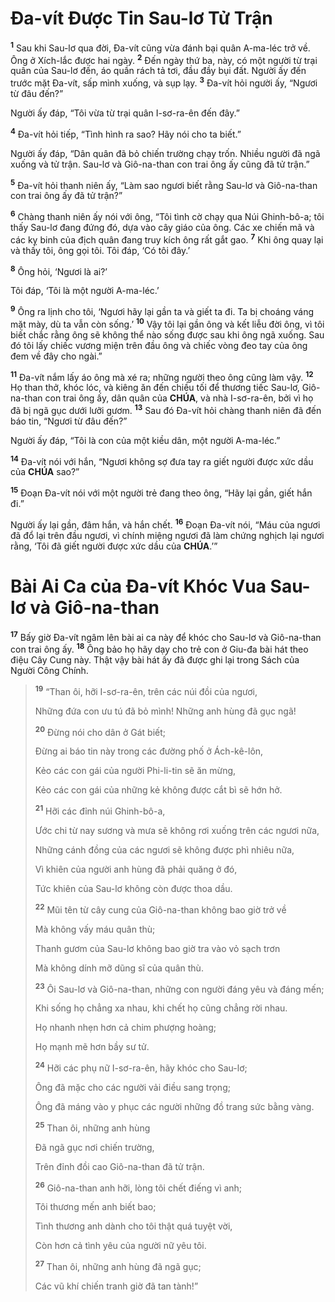 # Đa-vít Được Tin Sau-lơ Tử Trận

<sup><b>1</b></sup> Sau khi Sau-lơ qua đời, Đa-vít cũng vừa đánh bại quân A-ma-léc trở về. Ông ở Xích-lắc được hai ngày. <sup><b>2</b></sup> Đến ngày thứ ba, này, có một người từ trại quân của Sau-lơ đến, áo quần rách tả tơi, đầu đầy bụi đất. Người ấy đến trước mặt Đa-vít, sấp mình xuống, và sụp lạy. <sup><b>3</b></sup> Đa-vít hỏi người ấy, “Ngươi từ đâu đến?”

Người ấy đáp, “Tôi vừa từ trại quân I-sơ-ra-ên đến đây.”

<sup><b>4</b></sup> Đa-vít hỏi tiếp, “Tình hình ra sao? Hãy nói cho ta biết.”

Người ấy đáp, “Dân quân đã bỏ chiến trường chạy trốn. Nhiều người đã ngã xuống và tử trận. Sau-lơ và Giô-na-than con trai ông ấy cũng đã tử trận.”

<sup><b>5</b></sup> Đa-vít hỏi thanh niên ấy, “Làm sao ngươi biết rằng Sau-lơ và Giô-na-than con trai ông ấy đã tử trận?”

<sup><b>6</b></sup> Chàng thanh niên ấy nói với ông, “Tôi tình cờ chạy qua Núi Ghinh-bô-a; tôi thấy Sau-lơ đang đứng đó, dựa vào cây giáo của ông. Các xe chiến mã và các kỵ binh của địch quân đang truy kích ông rất gắt gao. <sup><b>7</b></sup> Khi ông quay lại và thấy tôi, ông gọi tôi. Tôi đáp, ‘Có tôi đây.’

<sup><b>8</b></sup> Ông hỏi, ‘Ngươi là ai?’

Tôi đáp, ‘Tôi là một người A-ma-léc.’

<sup><b>9</b></sup> Ông ra lịnh cho tôi, ‘Ngươi hãy lại gần ta và giết ta đi. Ta bị choáng váng mặt mày, dù ta vẫn còn sống.’ <sup><b>10</b></sup> Vậy tôi lại gần ông và kết liễu đời ông, vì tôi biết chắc rằng ông sẽ không thể nào sống được sau khi ông ngã xuống. Sau đó tôi lấy chiếc vương miện trên đầu ông và chiếc vòng đeo tay của ông đem về đây cho ngài.”

<sup><b>11</b></sup> Đa-vít nắm lấy áo ông mà xé ra; những người theo ông cũng làm vậy. <sup><b>12</b></sup> Họ than thở, khóc lóc, và kiêng ăn đến chiều tối để thương tiếc Sau-lơ, Giô-na-than con trai ông ấy, dân quân của **CHÚA**, và nhà I-sơ-ra-ên, bởi vì họ đã bị ngã gục dưới lưỡi gươm. <sup><b>13</b></sup> Sau đó Đa-vít hỏi chàng thanh niên đã đến báo tin, “Ngươi từ đâu đến?”

Người ấy đáp, “Tôi là con của một kiều dân, một người A-ma-léc.”

<sup><b>14</b></sup> Đa-vít nói với hắn, “Ngươi không sợ đưa tay ra giết người được xức dầu của **CHÚA** sao?”

<sup><b>15</b></sup> Đoạn Đa-vít nói với một người trẻ đang theo ông, “Hãy lại gần, giết hắn đi.”

Người ấy lại gần, đâm hắn, và hắn chết. <sup><b>16</b></sup> Đoạn Đa-vít nói, “Máu của ngươi đã đổ lại trên đầu ngươi, vì chính miệng ngươi đã làm chứng nghịch lại ngươi rằng, ‘Tôi đã giết người được xức dầu của **CHÚA**.’”

# Bài Ai Ca của Đa-vít Khóc Vua Sau-lơ và Giô-na-than

<sup><b>17</b></sup> Bấy giờ Đa-vít ngâm lên bài ai ca này để khóc cho Sau-lơ và Giô-na-than con trai ông ấy. <sup><b>18</b></sup> Ông bảo họ hãy dạy cho trẻ con ở Giu-đa bài hát theo điệu Cây Cung này. Thật vậy bài hát ấy đã được ghi lại trong Sách của Người Công Chính.

> <sup><b>19</b></sup> “Than ôi, hỡi I-sơ-ra-ên, trên các núi đồi của ngươi,
>
> Những đứa con ưu tú đã bỏ mình! Những anh hùng đã gục ngã!
>
> <sup><b>20</b></sup> Đừng nói cho dân ở Gát biết;
>
> Đừng ai báo tin này trong các đường phố ở Ách-kê-lôn,
>
> Kẻo các con gái của người Phi-li-tin sẽ ăn mừng,
>
> Kẻo các con gái của những kẻ không được cắt bì sẽ hớn hở.
>
> <sup><b>21</b></sup> Hỡi các đỉnh núi Ghinh-bô-a,
>
> Ước chi từ nay sương và mưa sẽ không rơi xuống trên các ngươi nữa,
>
> Những cánh đồng của các ngươi sẽ không được phì nhiêu nữa,
>
> Vì khiên của người anh hùng đã phải quăng ở đó,
>
> Tức khiên của Sau-lơ không còn được thoa dầu.
>
> <sup><b>22</b></sup> Mũi tên từ cây cung của Giô-na-than không bao giờ trở về
>
> Mà không vấy máu quân thù;
>
> Thanh gươm của Sau-lơ không bao giờ tra vào vỏ sạch trơn
>
> Mà không dính mỡ dũng sĩ của quân thù.
>
> <sup><b>23</b></sup> Ôi Sau-lơ và Giô-na-than, những con người đáng yêu và đáng mến;
>
> Khi sống họ chẳng xa nhau, khi chết họ cũng chẳng rời nhau.
>
> Họ nhanh nhẹn hơn cả chim phượng hoàng;
>
> Họ mạnh mẽ hơn bầy sư tử.
>
> <sup><b>24</b></sup> Hỡi các phụ nữ I-sơ-ra-ên, hãy khóc cho Sau-lơ;
>
> Ông đã mặc cho các người vải điều sang trọng;
>
> Ông đã máng vào y phục các người những đồ trang sức bằng vàng.
>
> <sup><b>25</b></sup> Than ôi, những anh hùng
>
> Đã ngã gục nơi chiến trường,
>
> Trên đỉnh đồi cao Giô-na-than đã tử trận.
>
> <sup><b>26</b></sup> Giô-na-than anh hỡi, lòng tôi chết điếng vì anh;
>
> Tôi thương mến anh biết bao;
>
> Tình thương anh dành cho tôi thật quá tuyệt vời,
>
> Còn hơn cả tình yêu của người nữ yêu tôi.
>
> <sup><b>27</b></sup> Than ôi, những anh hùng đã ngã gục;
>
> Các vũ khí chiến tranh giờ đã tan tành!”
